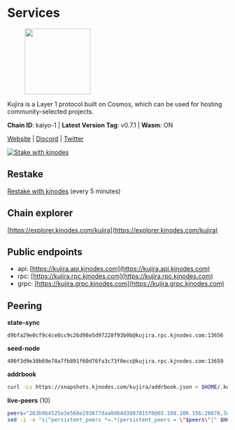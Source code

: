 # Services

<figure><img src="https://raw.githubusercontent.com/kj89/testnet_manuals/main/pingpub/logos/kujira.png" width="150" alt=""><figcaption></figcaption></figure>

Kujira is a Layer 1 protocol built on Cosmos, which can be used for  hosting community-selected projects.

**Chain ID**: kaiyo-1 | **Latest Version Tag**: v0.7.1 | **Wasm**: ON

[Website](https://kujira.app) | [Discord](https://discord.gg/teamkujira) | [Twitter](https://twitter.com/TeamKujira)

[![Stake with kjnodes](https://i.ibb.co/cr44Q8j/button-stake-with-kjnodes.png)](https://restake.app/kujira/kujiravaloper1tnuqj73jfn3724lqz34c27tuv80nv336sadqym)

## Restake

[Restake with kjnodes](https://restake.app/kujira/kujiravaloper1tnuqj73jfn3724lqz34c27tuv80nv336sadqym) (every 5 minutes)
## Chain explorer
[https://explorer.kjnodes.com/kujira](https://explorer.kjnodes.com/kujira)

## Public endpoints

* api: [https://kujira.api.kjnodes.com](https://kujira.api.kjnodes.com)
* rpc: [https://kujira.rpc.kjnodes.com](https://kujira.rpc.kjnodes.com)
* grpc: [https://kujira.grpc.kjnodes.com](https://kujira.grpc.kjnodes.com)

## Peering

**state-sync**

```text
d9bfa29e0cf9c4ce0cc9c26d98e5d97228f93b0b@kujira.rpc.kjnodes.com:13656
```

**seed-node**

```text
400f3d9e30b69e78a7fb891f60d76fa3c73f0ecc@kujira.rpc.kjnodes.com:13659
```

**addrbook**
```bash
curl -Ls https://snapshots.kjnodes.com/kujira/addrbook.json > $HOME/.kujira/config/addrbook.json
```

**live-peers** (10)
```bash
peers="263b9b4525e3e568e293677daa0d64d3087815f0@65.108.106.156:26676,3d150f6a71caca5607daff69c9049c04c37da64e@51.210.223.186:30095,d9bfa29e0cf9c4ce0cc9c26d98e5d97228f93b0b@65.109.88.38:13656,177872437b2a31ebb0fb740ba5bd32b0be99e280@5.79.74.229:31095,b12591db8b67f7a78b2834b5c122299fdb6c8deb@65.108.201.154:2060,d3427d444b6909529d73025fe32a73dfea7b90d1@148.251.85.115:26656,a7d96dc929824613315dcc1c90fee119f28cc51f@134.65.193.158:26656,ffac364ae5a9a730b49f02ba95b11878f76b7043@135.125.189.131:31095,b1f66cdee3f626faf187f91699d82bfb9e111e42@146.59.81.18:30256,9dc8a19299064e8d5a414a1fc25dd0d12d9871c8@138.201.16.240:30095"
sed -i -e "s|^persistent_peers *=.*|persistent_peers = \"$peers\"|" $HOME/.kujira/config/config.toml
```
